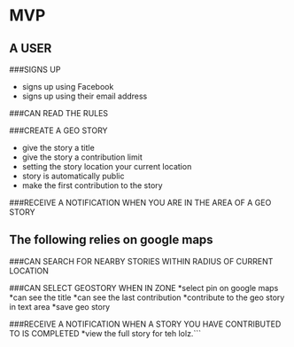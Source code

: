 MVP
===

A USER
------
  
###SIGNS UP
* signs up using Facebook
* signs up using their email address

###CAN READ THE RULES

###CREATE A GEO STORY
* give the story a title
* give the story a contribution limit
* setting the story location your current location
* story is automatically public
* make the first contribution to the story

###RECEIVE A NOTIFICATION WHEN YOU ARE IN THE AREA OF A GEO STORY

The following relies on google maps
-----------------------------------

###CAN SEARCH FOR NEARBY STORIES WITHIN RADIUS OF CURRENT LOCATION

###CAN SELECT GEOSTORY WHEN IN ZONE
*select pin on google maps
*can see the title
*can see the last contribution
*contribute to the geo story in text area
*save geo story

###RECEIVE A NOTIFICATION WHEN A STORY YOU HAVE CONTRIBUTED TO IS COMPLETED
*view the full story for teh lolz.```
